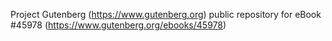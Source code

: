 Project Gutenberg (https://www.gutenberg.org) public repository for eBook #45978 (https://www.gutenberg.org/ebooks/45978)
